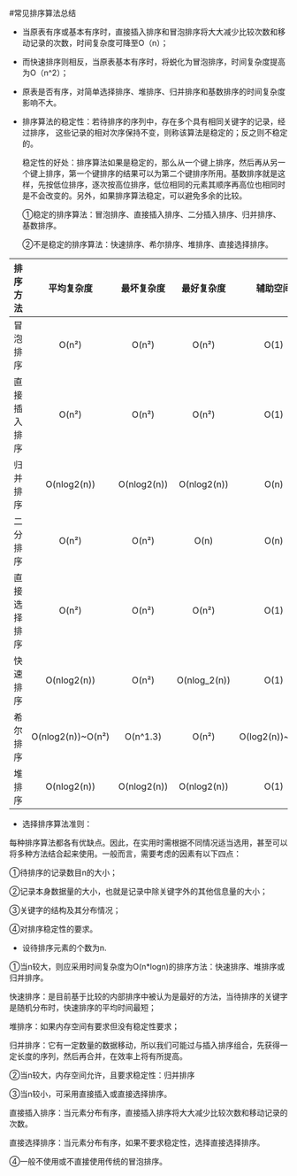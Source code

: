 #常见排序算法总结


* 当原表有序或基本有序时，直接插入排序和冒泡排序将大大减少比较次数和移动记录的次数，时间复杂度可降至O（n）；

* 而快速排序则相反，当原表基本有序时，将蜕化为冒泡排序，时间复杂度提高为O（n^2）；

* 原表是否有序，对简单选择排序、堆排序、归并排序和基数排序的时间复杂度影响不大。

* 排序算法的稳定性：若待排序的序列中，存在多个具有相同关键字的记录，经过排序， 这些记录的相对次序保持不变，则称该算法是稳定的；反之则不稳定的。

  稳定性的好处：排序算法如果是稳定的，那么从一个键上排序，然后再从另一个键上排序，第一个键排序的结果可以为第二个键排序所用。基数排序就是这样，先按低位排序，逐次按高位排序，低位相同的元素其顺序再高位也相同时是不会改变的。另外，如果排序算法稳定，可以避免多余的比较。

  ①稳定的排序算法：冒泡排序、直接插入排序、二分插入排序、归并排序、基数排序。

  ②不是稳定的排序算法：快速排序、希尔排序、堆排序、直接选择排序。

排序方法 | 平均复杂度 | 最坏复杂度| 最好复杂度 | 辅助空间 | 稳定性 |
:---:|:---:|:---:|:---:|:---:|:---:|
冒泡排序|O(n²)|O(n²)|O(n²)|O(1)|稳定
直接插入排序|O(n²)|O(n²)|O(n²)|O(1)|稳定
归并排序|O(nlog2(n))|O(nlog2(n))|O(nlog2(n))|O(n)|稳定
二分排序|O(n²)|O(n²)|O(n)|O(n)|稳定
直接选择排序|O(n²)|O(n²)|O(n²)|O(1)|不稳定
快速排序|O(nlog2(n))|O(n²)|O(nlog_2(n))|O(1)|不稳定
希尔排序|O(nlog2(n))~O(n²)|O(n^1.3)|O(n²)|O(log2(n))~O(n)|不稳定
堆排序|O(nlog2(n))|O(nlog2(n))|O(nlog2(n))|O(1)|不稳定


* 选择排序算法准则：

 每种排序算法都各有优缺点。因此，在实用时需根据不同情况适当选用，甚至可以将多种方法结合起来使用。一般而言，需要考虑的因素有以下四点：

 ①待排序的记录数目n的大小；

 ②记录本身数据量的大小，也就是记录中除关键字外的其他信息量的大小；

 ③关键字的结构及其分布情况；

 ④对排序稳定性的要求。

* 设待排序元素的个数为n.

 ①当n较大，则应采用时间复杂度为O(n*logn)的排序方法：快速排序、堆排序或归并排序。

 快速排序：是目前基于比较的内部排序中被认为是最好的方法，当待排序的关键字是随机分布时，快速排序的平均时间最短；

 堆排序：如果内存空间有要求但没有稳定性要求；

 归并排序：它有一定数量的数据移动，所以我们可能过与插入排序组合，先获得一定长度的序列，然后再合并，在效率上将有所提高。

 ②当n较大，内存空间允许，且要求稳定性：归并排序

 ③当n较小，可采用直接插入或直接选择排序。

 直接插入排序：当元素分布有序，直接插入排序将大大减少比较次数和移动记录的次数。

 直接选择排序：当元素分布有序，如果不要求稳定性，选择直接选择排序。

 ④一般不使用或不直接使用传统的冒泡排序。


